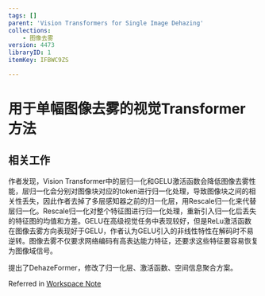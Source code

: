 ```yaml
---
tags: []
parent: 'Vision Transformers for Single Image Dehazing'
collections:
    - 图像去雾
version: 4473
libraryID: 1
itemKey: IFBWC9ZS

---
```

# 用于单幅图像去雾的视觉Transformer方法

## 相关工作

作者发现，Vision Transformer中的层归一化和GELU激活函数会降低图像去雾性能，层归一化会分别对图像块对应的token进行归一化处理，导致图像块之间的相关性丢失，因此作者去掉了多层感知器之前的归一化层，用Rescale归一化来代替层归一化。Rescale归一化对整个特征图进行归一化处理，重新引入归一化后丢失的特征图的均值和方差。GELU在高级视觉任务中表现较好，但是ReLu激活函数在图像去雾方向表现好于GELU，作者认为GELU引入的非线性特性在解码时不易逆转。图像去雾不仅要求网络编码有高表达能力特征，还要求这些特征要容易恢复为图像域信号。

提出了DehazeFormer，修改了归一化层、激活函数、空间信息聚合方案。

Referred in <a href="./学术论文笔记汇总-RYZ5DF37.md" class="internal-link" zhref="zotero://note/u/RYZ5DF37/?ignore=1&#x26;line=-1" ztype="znotelink" class="internal-link">Workspace Note</a>
